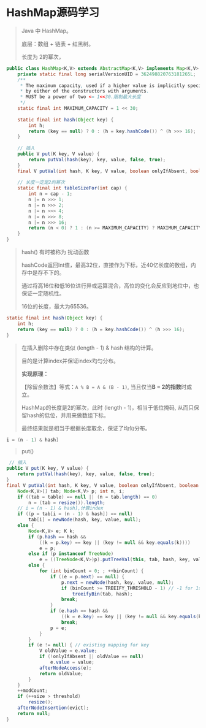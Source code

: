 # HashMap源码学习

> Java 中 HashMap。
>
> 底层：数组 + 链表 + 红黑树。
>
> 长度为 2的幂次，

```java
public class HashMap<K,V> extends AbstractMap<K,V> implements Map<K,V>, Cloneable, Serializable {
    private static final long serialVersionUID = 362498820763181265L;
    /**
     * The maximum capacity, used if a higher value is implicitly specified
     * by either of the constructors with arguments.
     * MUST be a power of two <= 1<<30.限制最大长度
     */
    static final int MAXIMUM_CAPACITY = 1 << 30;
    
    static final int hash(Object key) {
        int h;
        return (key == null) ? 0 : (h = key.hashCode()) ^ (h >>> 16);
    }
    
    // 插入
    public V put(K key, V value) {
        return putVal(hash(key), key, value, false, true);
    }
    final V putVal(int hash, K key, V value, boolean onlyIfAbsent, boolean evict) {}
    
    // 长度一定是2的幂次
    static final int tableSizeFor(int cap) {
        int n = cap - 1;
        n |= n >>> 1;
        n |= n >>> 2;
        n |= n >>> 4;
        n |= n >>> 8;
        n |= n >>> 16;
        return (n < 0) ? 1 : (n >= MAXIMUM_CAPACITY) ? MAXIMUM_CAPACITY : n + 1;
    }
}
```

> hash() 有时被称为 扰动函数
>
> hashCode返回Int值，最高32位，直接作为下标，近40亿长度的数组，内存中是存不下的。
>
> 通过将高16位和低16位进行异或运算混合，高位的变化会反应到地位中，也保证一定随机性。
>
> 16位的长度，最大为65536。

```java
static final int hash(Object key) {
    int h;
    return (key == null) ? 0 : (h = key.hashCode()) ^ (h >>> 16);
}
```



> 在插入删除中存在类似 (length - 1) & hash 结构的计算。
>
> 目的是计算index并保证index均匀分布。
>
> **实现原理：**
>
> 【除留余数法】等式：`A % B = A & (B - 1)`, 当且仅当**B = 2的指数**时成立。
>
> HashMap的长度是2的幂次，此时 (length - 1)，相当于低位掩码,  从而只保留hash的低位，并用来做数组下标。
>
> 最终结果就是相当于根据长度取余，保证了均匀分布。

```java
i = (n - 1) & hash]
```

> put()

```java
 // 插入
public V put(K key, V value) {
    return putVal(hash(key), key, value, false, true);
}
final V putVal(int hash, K key, V value, boolean onlyIfAbsent, boolean evict) {
    Node<K,V>[] tab; Node<K,V> p; int n, i;
    if ((tab = table) == null || (n = tab.length) == 0)
        n = (tab = resize()).length;
    // i = (n - 1) & hash],计算index
    if ((p = tab[i = (n - 1) & hash]) == null)
        tab[i] = newNode(hash, key, value, null);
    else {
        Node<K,V> e; K k;
        if (p.hash == hash &&
            ((k = p.key) == key || (key != null && key.equals(k))))
            e = p;
        else if (p instanceof TreeNode)
            e = ((TreeNode<K,V>)p).putTreeVal(this, tab, hash, key, value);
        else {
            for (int binCount = 0; ; ++binCount) {
                if ((e = p.next) == null) {
                    p.next = newNode(hash, key, value, null);
                    if (binCount >= TREEIFY_THRESHOLD - 1) // -1 for 1st
                        treeifyBin(tab, hash);
                    break;
                }
                if (e.hash == hash &&
                    ((k = e.key) == key || (key != null && key.equals(k))))
                    break;
                p = e;
            }
        }
        if (e != null) { // existing mapping for key
            V oldValue = e.value;
            if (!onlyIfAbsent || oldValue == null)
                e.value = value;
            afterNodeAccess(e);
            return oldValue;
        }
    }
    ++modCount;
    if (++size > threshold)
        resize();
    afterNodeInsertion(evict);
    return null;
}
```

